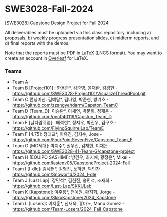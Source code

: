 # SWE3028-Fall-2024
[SWE3028] Capstone Design Project for Fall 2024

All deliverables must be uploaded via this class repository, 
including a) proposals, b) weekly progress presentation slides,
c) midterm reports, and d) final reports with the demos.

Note that the reports must be PDF in LaTeX (LNCS format).
You may want to create an account in [Overleaf](https://www.overleaf.com/latex/templates/springer-lecture-notes-in-computer-science/kzwwpvhwnvfj) for LaTeX.

### Teams
* Team A
* Team B [Project101] : 한용준*, 김준영, 윤재환, 김경현 - https://github.com/SWE3028-Project101/VisualizeThreadPool.git
* Team C 런닝머신: 김예담*, 김나영, 박준현, 방기호 - https://github.com/zzangyehdarm/Capston_TeamC
* Team D [Team_D]: 이승환*, 이채연, 박문희, 정재윤 - https://github.com/pea040119/Capston_Team_D
* Team E [날다람쥐랩] : 배석현*, 정지우, 박진우, 김구호 - https://github.com/FlyingSquirrelLab/TeamE
* Team F [4.75]: 정대교*, 이유진, 김지수, Jose - https://github.com/FourPointSevenFive/Capstone_Team_F
* Team G [MG세대]: 박지수*, 권우진, 김재현, 이채은 - https://github.com/SWE3028-41-Team-G/capstone-project
* Team H [EQUIPO SASHIMI]: 방건우, 최지애, 황정윤*, Mikel - https://github.com/lastcnv05/CapstoneProject-2024-Fall
* Team I [I-dle]: 김세헌*, 김형진, 노하연, 박인찬 - https://github.com/Snowor1d/2024_I-dle
* Team J [Last Lap]: 장민석*, 김현진, 송민석, 조재희 - https://github.com/Last-Lap/SKKULab
* Team K [Kapstone]: 이주용*, 천예원, 황지희, Jorge - https://github.com/SkkuKapstone/2024_Kapstone
* Team L [Losers]: 이지훈*, 신재욱, 홍마노, Manu Gomez - https://github.com/Team-Losers/2024_Fall_Capstone
